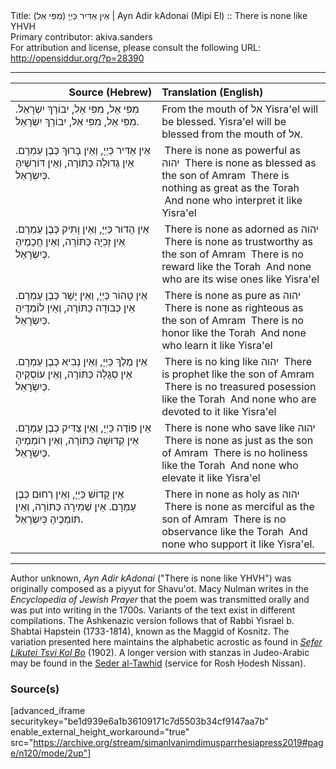 <html>
<head></head>
<body>
Title: אֵין אַדִּיר כַּיְיָ (מִפִּי אֵל)‏ | Ayn Adir kAdonai (Mipi El) :: There is none like YHVH<br />
Primary contributor: akiva.sanders<br />
For attribution and license, please consult the following URL: <a href="http://opensiddur.org/?p=28390">http://opensiddur.org/?p=28390</a>
<p />
<hr />

<table style="margin-left: auto;margin-right: auto;" class="draggable">
<thead><tr><th id="x" style="text-align: right;">Source (Hebrew)</th><th style="text-align: left;">Translation (English)</th></tr></thead>
<tbody>
<tr><td style="vertical-align:top;" width="46%">
<div class="liturgy"><span lang="he">
מִפִּי אֵל, מִפִּי אֵל,
יִבוֹרַךְ יִשְׂרָאֵל.
מִפִּי אֵל, מִפִּי אֵל,
יִבוֹרַךְ יִשְׂרָאֵל.
</span></div></td>
 
<td style="vertical-align:top;" width="53%">
<div class="english">
From the mouth of אל
Yisra'el will be blessed.
Yisra'el will be blessed
from the mouth of אל.
</div></td></tr>


<tr><td style="vertical-align:top;" width="46%">
<div class="liturgy"><span lang="he">
אֵין <span class="acrostic">אַ</span>דִּיר כַּיְיָ,
וְאֵין <span class="acrostic">בָּ</span>רוּךְ כְּבֶן עַמְרָם.
אֵין <span class="acrostic">גְ</span>דוּלָה כַּתּוֹרָה,
וְאֵין <span class="acrostic">דּ</span>וֹרְשֶׁיהָּ כְּיִשְׂרָאֵל.
</span></div></td>
 
<td style="vertical-align:top;" width="53%">
<div class="english">
<span class="acrostic">&nbsp;</span>There is none as powerful as יהוה
<span class="acrostic">&nbsp;</span>There is none as blessed as the son of Amram
<span class="acrostic">&nbsp;</span>There is nothing as great as the Torah
<span class="acrostic">&nbsp;</span>And none who interpret it like Yisra'el
</div></td></tr>


<tr><td style="vertical-align:top;" width="46%">
<div class="liturgy"><span lang="he">
אֵין <span class="acrostic">הָ</span>דוּר כַּיְיָ,
וְאֵין <span class="acrostic">וָ</span>תִיק כְּבֶן עַמְרָם.
אֵין <span class="acrostic">זְ</span>כִיָה כַּתּוֹרָה,
וְאֵין <span class="acrostic">חֲ</span>כָמֶיהָּ כְּיִשְׂרָאֵל.
</span></div></td>
 
<td style="vertical-align:top;" width="53%">
<div class="english">
<span class="acrostic">&nbsp;</span>There is none as adorned as יהוה
<span class="acrostic">&nbsp;</span>There is none as trustworthy as the son of Amram
<span class="acrostic">&nbsp;</span>There is no reward like the Torah
<span class="acrostic">&nbsp;</span>And none who are its wise ones like Yisra'el
</div></td></tr>


<tr><td style="vertical-align:top;" width="46%">
<div class="liturgy"><span lang="he">
אֵין <span class="acrostic">טָ</span>הוֹר כַּיְיָ,
וְאֵין <span class="acrostic">יָ</span>שָׁר כְּבֶן עַמְרָם.
אֵין <span class="acrostic">כְּ</span>בוּדָה כַּתּוֹרָה,
וְאֵין <span class="acrostic">ל</span>וֹמְדֶיהָ כְּיִשְׂרָאֵל.
</span></div></td>
 
<td style="vertical-align:top;" width="53%">
<div class="english">
<span class="acrostic">&nbsp;</span>There is none as pure as יהוה
<span class="acrostic">&nbsp;</span>There is none as righteous as the son of Amram
<span class="acrostic">&nbsp;</span>There is no honor like the Torah
<span class="acrostic">&nbsp;</span>And none who learn it like Yisra'el
</div></td></tr>


<tr><td style="vertical-align:top;" width="46%">
<div class="liturgy"><span lang="he">
אֵין <span class="acrostic">מֶ</span>לֶךְ כַּיְיָ,
וְאֵין <span class="acrostic">נָ</span>בִיא כְּבֶן עַמְרָם.
אֵין <span class="acrostic">סְ</span>גֻלָּה כַּתּוֹרָה,
וְאֵין <span class="acrostic">ע</span>וֹסְקֶיהָ כְּיִשְׂרָאֵל.
</span></div></td>
 
<td style="vertical-align:top;" width="53%">
<div class="english">
<span class="acrostic">&nbsp;</span>There is no king like יהוה
<span class="acrostic">&nbsp;</span>There is prophet like the son of Amram
<span class="acrostic">&nbsp;</span>There is no treasured posession like the Torah
<span class="acrostic">&nbsp;</span>And none who are devoted to it like Yisra'el
</div></td></tr>


<tr><td style="vertical-align:top;" width="46%">
<div class="liturgy"><span lang="he">
אֵין <span class="acrostic">פּ</span>וֹדֶה כַּיְיָ,
וְאֵין <span class="acrostic">צַ</span>דִּיק כְּבֶן עַמְרָם.
אֵין <span class="acrostic">קְ</span>דוּשָׁה כַּתּוֹרָה,
וְאֵין <span class="acrostic">ר</span>וֹמְמֶיהָ כְּיִשְׂרָאֵל.
</span></div></td>
 
<td style="vertical-align:top;" width="53%">
<div class="english">
<span class="acrostic">&nbsp;</span>There is none who save like יהוה
<span class="acrostic">&nbsp;</span>There is none as just as the son of Amram
<span class="acrostic">&nbsp;</span>There is no holiness like the Torah
<span class="acrostic">&nbsp;</span>And none who elevate it like Yisra'el
</div></td></tr>


<tr><td style="vertical-align:top;" width="46%">
<div class="liturgy"><span lang="he">
אֵין <span class="acrostic">קָ</span>דוֹשׁ כַּיְיָ,
וְאֵין <span class="acrostic">רַ</span>חוּם כְּבֶן עַמְרָם.
אֵין <span class="acrostic">שְׁ</span>מִירָה כַּתּוֹרָה,
וְאֵין <span class="acrostic">תּ</span>וֹמְכֶיהָ כְּיִשְׂרָאֵל.
</span></div></td>
 
<td style="vertical-align:top;" width="53%">
<div class="english">
<span class="acrostic">&nbsp;</span>There in none as holy as יהוה
<span class="acrostic">&nbsp;</span>There is none as merciful as the son of Amram
<span class="acrostic">&nbsp;</span>There is no observance like the Torah
<span class="acrostic">&nbsp;</span>And none who support it like Yisra'el.
</div></td></tr>
</tbody></table>

<hr />

Author unknown, <em>Ayn Adir kAdonai</em> ("There is none like YHVH") was originally composed as a piyyut for Shavu'ot. Macy Nulman writes in the <em>Encyclopedia of Jewish Prayer</em> that the poem was transmitted orally and was put into writing in the 1700s. Variants of the text exist in different compilations. The Ashkenazic version follows that of Rabbi Yisrael b. Shabtai Hapstein (1733-1814), known as the Maggid of Kosnitz. The variation presented here maintains the alphabetic acrostic as found in <em><a href="http://books.google.com/books?id=uCJAAQAAMAAJ&lpg=PA511&pg=PA511#v=onepage&q&f=false">Sefer Likutei Tsvi Kol Bo</a></em> (1902). A longer version with stanzas in Judeo-Arabic may be found in the <a href="https://opensiddur.org/compilations/festival-guides-and-haggadot/seder-al-tawhid/seder-al-tawhid-for-rosh-hodesh-nissan/">Seder al-Tawhid</a> (service for Rosh Ḥodesh Nissan).

<h3>Source(s)</h3>

[advanced_iframe securitykey="be1d939e6a1b36109171c7d5503b34cf9147aa7b" enable_external_height_workaround="true" src="https://archive.org/stream/simanlvanimdimusparrhesiapress2019#page/n120/mode/2up"]

</body>
</html>